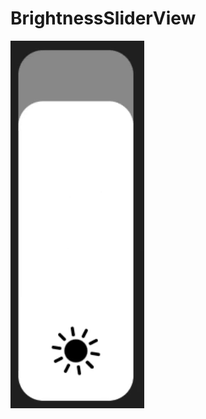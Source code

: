 # BrightnessSliderView
![Gif](https://github.com/333bkz/BrightnessSliderView/blob/main/a5e4109a9b.gif)
